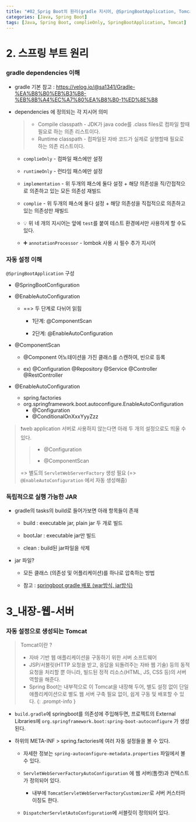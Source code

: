 ```yaml
---
title: "#02_Sprig Boot의 원리(gradle 지시어, @SpringBootApplication, Tomcat)"
categories: [Java, Spring Boot]
tags: [Java, Spring Boot, complieOnly, SpringBootApplication, Tomcat]
---
```


# 2. 스프링 부트 원리

### gradle dependencies 이해

- gradle 기본 참고 : https://velog.io/@sa1341/Gradle-%EA%B8%B0%EB%B3%B8-%EB%8B%A4%EC%A7%80%EA%B8%B0-1%ED%8E%B8

- dependencies 에 정의되는 각 지시어 의미

  > - Compile classpath - JDK가 java code를 .class files로 컴파일 할때 필요로 하는 의존 리스트이다.
  > - Runtime classpath - 컴파일된 자바 코드가 실제로 실행할때 필요로 하는 의존 리스트이다.

  - `complieOnly` - 컴파일 패스에만 설정

  - `runtimeOnly` - 런타임 패스에만 설정

  - `implementation` - 위 두개의 패스에 둘다 설정 + 해당 의존성을 직/간접적으로 의존하고 있는 모든 의존성 재빌드

  - `complie` - 위 두개의 패스에 둘다 설정 + 해당 의존성을 직접적으로 의존하고 있는 의존성만 재빌드

  - 💡 위 네 개의 지시어는 앞에 `test`를 붙여 테스트 환경에서만 사용하게 할 수도 있다.

  - ➕ `annotationProcessor` - lombok 사용 시 필수 추가 지시어

### 자동 설정 이해

`@SpringBootApplication` 구성

- @SpringBootConfiguration

- @EnableAutoConfiguration

  - ==> 두 단계로 다뉘어 읽힘

    - 1단계: @ComponentScan

    - 2단계: @EnableAutoConfiguration

- @ComponentScan

  - @Component 어노테이션을 가진 클래스를 스캔하여, 빈으로 등록

  - ex) @Configuration @Repository @Service @Controller @RestController

- @EnableAutoConfiguration

  - spring.factories
  - org.springframework.boot.autoconfigure.EnableAutoConfiguration
    - @Configuration
    - @ConditionalOnXxxYyyZzz

> ❗web application 서버로 사용하지 않는다면 아래 두 개의 설정으로도 띄울 수 있다.
>
> > - @Configuration
> >
> > - @ComponentScan
>
> => 별도의 `ServletWebServerFactory` 생성 필요 (=> `@EnableAutoConfiguration` 에서 자동 생성해줌)

### 독립적으로 실행 가능한 JAR

- gradle의 tasks의 build로 들어가보면 아래 항목들이 존재

  - build : executable jar, plain jar 두 개로 빌드

  - bootJar : executable jar만 빌드

  - clean : build된 jar파일을 삭제

- jar 파일?

  - 모든 클래스 (의존성 및 어플리케이션)를 하나로 압축하는 방법

  - 참고 : [springboot gradle 배포 (war방식, jar방식)](<https://git.bwg.co.kr/gitlab/finlab/archi/work/-/wikis/springboot-gradle-%EB%B0%B0%ED%8F%AC-(war%EB%B0%A9%EC%8B%9D,-jar%EB%B0%A9%EC%8B%9D)>)

# 3\_내장-웹-서버

### 자동 설정으로 생성되는 Tomcat

<!-- prettier-ignore -->
> Tomcat이란 ?
>
> -  자바 기반 웹 애플리케이션을 구동하기 위한 서버 소프트웨어
> - JSP/서블릿(HTTP 요청을 받고, 응답을 되돌려주는 자바 웹 기술) 등의 동적 요청을 처리할 뿐 아니라, 빌드된 정적 리소스(HTML, JS, CSS 등)의 서버 역할을 해준다.
> - Spring Boot는 내부적으로 이 Tomcat을 내장해 두어, 별도 설정 없이 단일 애플리케이션으로 별도 웹 서버 구축 필요 없이, 쉽게 구동 및 배포할 수 있다.
{: .prompt-info }

- `build.gradle`에 springboot를 의존성에 주입해두면, 프로젝트의 External Libraries에 `org.springframework.boot:spring-boot-autoconfigure` 가 생성된다.

- 하위의 META-INF > spring.factories에 여러 자동 설정들을 볼 수 있다.

  - 자세한 정보는 `spring-autoconfigure-metadata.properties` 파일에서 볼 수 있다.

  - `ServletWebServerFactoryAutoConfiguration` 에 웹 서버(톰캣)과 컨텍스트가 정의되어 있다.

    - 내부에 `TomcatServletWebServerFactoryCustomizer`로 서버 커스터마이징도 한다.

  - `DispatcherServletAutoConfiguration`에 서블릿이 정의되어 있다.

